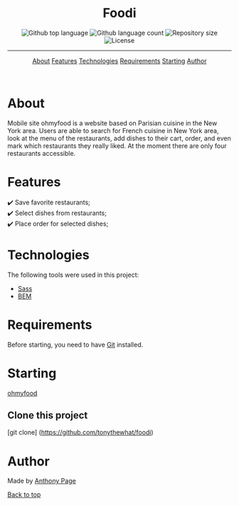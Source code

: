<div align="center" id="top"> 



  <!-- <a href="https://foodi.netlify.app">Demo</a> -->
</div>

<h1 align="center">Foodi</h1>

<p align="center">
  <img alt="Github top language" src="https://img.shields.io/github/languages/top/tonythewhat/foodi?color=56BEB8">

  <img alt="Github language count" src="https://img.shields.io/github/languages/count/tonythewhat/foodi?color=56BEB8">

  <img alt="Repository size" src="https://img.shields.io/github/repo-size/tonythewhat/foodi?color=56BEB8">

  <img alt="License" src="https://img.shields.io/github/license/tonythewhat/foodi?color=56BEB8">
</p>

<!-- Status -->


<hr>

<p align="center">
  <a href="#about">About</a>
  <a href="features">Features</a>
  <a href="technologies">Technologies</a>
  <a href="requirements">Requirements</a>
  <a href="starting">Starting</a>
  <a href="https://github.com/tonythewhat" target="_blank">Author</a>
</p>

<br>

# About 

Mobile site ohmyfood is a website based on Parisian cuisine in the New York area. Users are able to search for French cuisine in New York area, look at the menu of the restaurants, add dishes to their cart, order, and even mark which restaurants they really liked. At the moment there are only four restaurants accessible.

# Features 

:heavy_check_mark: Save favorite restaurants;\
:heavy_check_mark: Select dishes from restaurants;\
:heavy_check_mark: Place order for selected dishes;

# Technologies 

The following tools were used in this project:

- [Sass](https://sass-lang.com/)
- [BEM](http://getbem.com/)

# Requirements 

Before starting, you need to have [Git](https://git-scm.com) installed.

# Starting 
[ohmyfood](https://moonlit-yeot-0639e7.netlify.app/legourmand.html)


## Clone this project
[git clone] (https://github.com/tonythewhat/foodi)



# Author

Made by <a href="https://github.com/tonythewhat" target="_blank">Anthony Page</a>


<a href="#top">Back to top</a>
